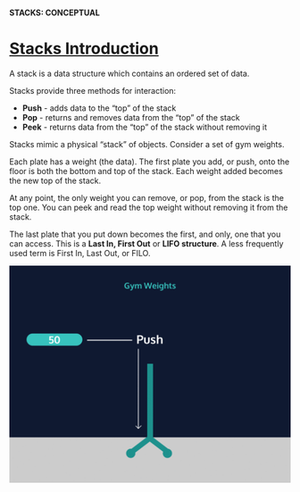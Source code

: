 #### STACKS: CONCEPTUAL
# [Stacks Introduction](https://www.codecademy.com/courses/linear-data-structures/lessons/learn-stacks-general/exercises/stacks-general-intro)
A stack is a data structure which contains an ordered set of data.

Stacks provide three methods for interaction:
* **Push** - adds data to the “top” of the stack
* **Pop** - returns and removes data from the “top” of the stack
* **Peek** - returns data from the “top” of the stack without removing it

Stacks mimic a physical “stack” of objects. 
Consider a set of gym weights.

Each plate has a weight (the data). 
The first plate you add, or push, onto the floor is both the bottom and top of the stack. 
Each weight added becomes the new top of the stack.

At any point, the only weight you can remove, or pop, from the stack is the top one. 
You can peek and read the top weight without removing it from the stack.

The last plate that you put down becomes the first, and only, one that you can access. 
This is a **Last In, First Out** or **LIFO structure**. A less frequently used term is First In, Last Out, or FILO.

<img src="weight_Stacking.webp" width=600 />
